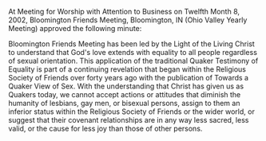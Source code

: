 At Meeting for Worship with Attention to Business on Twelfth Month 8, 2002, Bloomington Friends Meeting, Bloomington, IN (Ohio Valley Yearly Meeting) approved the following minute:

Bloomington Friends Meeting has been led by the Light of the Living Christ to understand that God's love extends with equality to all people regardless of sexual orientation. This application of the traditional Quaker Testimony of Equality is part of a continuing revelation that began within the Religious Society of Friends over forty years ago with the publication of Towards a Quaker View of Sex. With the understanding that Christ has given us as Quakers today, we cannot accept actions or attitudes that diminish the humanity of lesbians, gay men, or bisexual persons, assign to them an inferior status within the Religious Society of Friends or the wider world, or suggest that their covenant relationships are in any way less sacred, less valid, or the cause for less joy than those of other persons.
